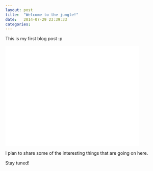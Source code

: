 ```yaml
---
layout: post
title:  "Welcome to the jungle!"
date:   2014-07-29 23:39:33
categories: 
---
```


This is my first blog post :p

<iframe class="center" width="420" height="315" src="//www.youtube.com/embed/o1tj2zJ2Wvg" frameborder="0" allowfullscreen></iframe>

I plan to share some of the interesting things that are going on here.

Stay tuned!